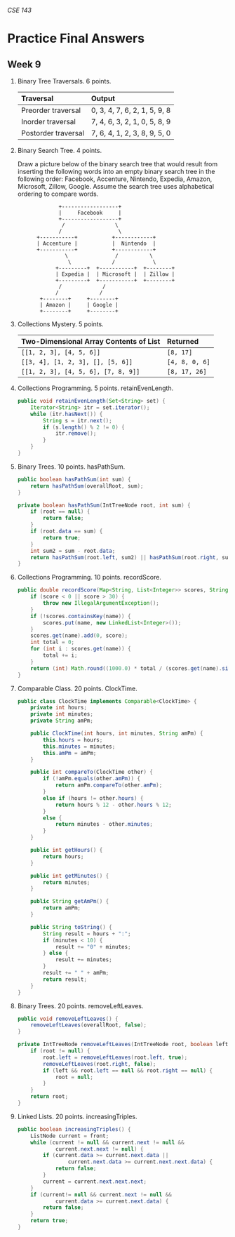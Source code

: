 _CSE 143_
# Practice Final Answers
## Week 9

1. Binary Tree Traversals. 6 points.

	| Traversal | Output |
	| :--- | :--- |
	| Preorder traversal | 0, 3, 4, 7, 6, 2, 1, 5, 9, 8 |
	| Inorder traversal | 7, 4, 6, 3, 2, 1, 0, 5, 8, 9 |
	| Postorder traversal | 7, 6, 4, 1, 2, 3, 8, 9, 5, 0|

1. Binary Search Tree. 4 points.

	Draw a picture below of the binary search tree that would result from inserting the following words into an empty binary search tree in the following order: Facebook, Accenture, Nintendo, Expedia, Amazon, Microsoft, Zillow, Google. Assume the search tree uses alphabetical ordering to compare words.

	```
	             +------------------+
	             |     Facebook     |
	             +------------------+
	              /                \
	             /                  \
	      +-----------+           +------------+
	      | Accenture |           |  Nintendo  |
	      +-----------+           +------------+
	               \               /          \
	                \             /            \
	            +---------+  +-----------+  +--------+
	            | Expedia |  | Microsoft |  | Zillow |
	            +---------+  +-----------+  +--------+
	             /             /   
	            /             / 
	       +--------+     +--------+
	       | Amazon |     | Google |
	       +--------+     +--------+ 
	```

1. Collections Mystery. 5 points.

	| Two-Dimensional Array	Contents of List | Returned |
	| :--- | :--- |
	| `[[1, 2, 3], [4, 5, 6]]` | `[8, 17]` |
	| `[[3, 4], [1, 2, 3], [], [5, 6]]` | `[4, 8, 0, 6]` |
	| `[[1, 2, 3], [4, 5, 6], [7, 8, 9]]` | `[8, 17, 26]` |

1. Collections Programming. 5 points. retainEvenLength.

	```java
	public void retainEvenLength(Set<String> set) {
		Iterator<String> itr = set.iterator();
		while (itr.hasNext()) {
			String s = itr.next();
			if (s.length() % 2 != 0) {
				itr.remove();
			}
		}
	}
	```

1. Binary Trees. 10 points. hasPathSum.

	```java
	public boolean hasPathSum(int sum) {
		return hasPathSum(overallRoot, sum);
	}

	private boolean hasPathSum(IntTreeNode root, int sum) {
		if (root == null) {
			return false;
		}
		if (root.data == sum) {
			return true;
		}
		int sum2 = sum - root.data;
		return hasPathSum(root.left, sum2) || hasPathSum(root.right, sum2);
	}
	```

1. Collections Programming. 10 points. recordScore.

	```java
	public double recordScore(Map<String, List<Integer>> scores, String name, int score) {
		if (score < 0 || score > 30) {
			throw new IllegalArgumentException();
		}
		if (!scores.containsKey(name)) {
			scores.put(name, new LinkedList<Integer>());
		}
		scores.get(name).add(0, score);
		int total = 0;
		for (int i : scores.get(name)) {
			total += i;
		}
		return (int) Math.round((1000.0) * total / (scores.get(name).size() * 30)) / 10.0;
	}
	```

1. Comparable Class. 20 points. ClockTime.

	```java
	public class ClockTime implements Comparable<ClockTime> {
		private int hours;
		private int minutes;
		private String amPm;

		public ClockTime(int hours, int minutes, String amPm) {
			this.hours = hours;
			this.minutes = minutes;
			this.amPm = amPm;
		}

		public int compareTo(ClockTime other) {
			if (!amPm.equals(other.amPm)) {
				return amPm.compareTo(other.amPm);
			}
			else if (hours != other.hours) {
				return hours % 12 - other.hours % 12;
			}
			else {
				return minutes - other.minutes;
			}
		}

		public int getHours() {
			return hours;
		}

		public int getMinutes() {
			return minutes;
		}

		public String getAmPm() {
			return amPm;
		}

		public String toString() {
			String result = hours + ":";
			if (minutes < 10) {
				result += "0" + minutes;
			} else {
				result += minutes;
			}
			result += " " + amPm;
			return result;
		}
	}
	```

1. Binary Trees. 20 points. removeLeftLeaves.

	```java
	public void removeLeftLeaves() {
		removeLeftLeaves(overallRoot, false);
	}

	private IntTreeNode removeLeftLeaves(IntTreeNode root, boolean left) {
		if (root != null) {
			root.left = removeLeftLeaves(root.left, true);
			removeLeftLeaves(root.right, false);
			if (left && root.left == null && root.right == null) {
				root = null;
			}
		}
		return root;
	}
	```

1. Linked Lists. 20 points. increasingTriples.

	```java
	public boolean increasingTriples() {
		ListNode current = front;
		while (current != null && current.next != null && 
				current.next.next != null) {
			if (current.data >= current.next.data || 
					current.next.data >= current.next.next.data) {
				return false;
			}
			current = current.next.next.next;
		}
		if (current!= null && current.next != null && 
				current.data >= current.next.data) {
			return false;
		}
		return true;
	}
	```